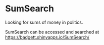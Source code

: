 # SumSearch
Looking for sums of money in politics.

SumSearch can be accessed and searched at https://badgett.shinyapps.io/SumSearch/
